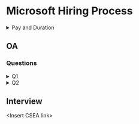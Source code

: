 # Microsoft Hiring Process

<details>
<summary>Pay and Duration</summary>
Pay: 1.14L/month
    
Duration: 8-10 weeks
</details>

## OA

### Questions

<details>
<summary>
Q1
</summary>
Given an array of n strings (length of string at max is 15) (n is at max 50k) (all strings made up from 'a' to 'j'), and an integer K (K is at max 10), we can select almost K alphabets. Find the maximum number of strings that can be made from the chosen alphabets, if the chosen alphabets can be used any number of times to make a string.  

<img src = "./assets/Q1/Microsoft%20Q1-1.jpeg"/>
<img src = "./assets/Q1/Microsoft%20Q1-2.jpeg"/>
</details>

<details>
<summary>
Q2
</summary>
Given an infinite stack, one can transfer blocks from ith stack to (i+1)th stack in the following way:
2 blocks of stack i contribute to 1 block of stack i+1, find the minimum number of stack blocks that can be achieved.

<img src = "./assets/Q2/Microsoft%20Q2-1.jpeg"/>
<img src = "./assets/Q2/Microsoft%20Q2-2.jpeg"/>
</details>

## Interview

\<Insert CSEA link>
